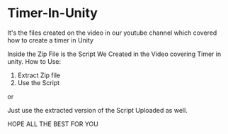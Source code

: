 # Timer-In-Unity
It's the files created on the video in our youtube channel which covered how to create a timer in Unity

Inside the Zip File is the Script We Created in the Video covering Timer in unity.
How to Use:
1) Extract Zip file
2) Use the Script

or

Just use the extracted version of the Script Uploaded as well.


HOPE ALL THE BEST FOR YOU
